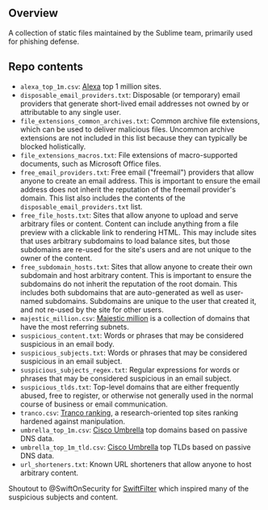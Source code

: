 ## Overview

A collection of static files maintained by the Sublime team, primarily used for phishing defense.

## Repo contents

* `alexa_top_1m.csv`: [Alexa](https://www.alexa.com/topsites) top 1 million sites.
* `disposable_email_providers.txt`: Disposable (or temporary) email providers that generate short-lived email addresses not owned by or attributable to any single user.
* `file_extensions_common_archives.txt`: Common archive file extensions, which can be used to deliver malicious files. Uncommon archive extensions are not included in this list because they can typically be blocked holistically.
* `file_extensions_macros.txt`: File extensions of macro-supported documents, such as Microsoft Office files.
* `free_email_providers.txt`: Free email ("freemail") providers that allow anyone to create an email address. This is important to ensure the email address does not inherit the reputation of the freemail provider's domain. This list also includes the contents of the `disposable_email_providers.txt` list.
* `free_file_hosts.txt`: Sites that allow anyone to upload and serve arbitrary files or content. Content can include anything from a file preview with a clickable link to rendering HTML. This may include sites that uses arbitrary subdomains to load balance sites, but those subdomains are re-used for the site's users and are not unique to the owner of the content.
* `free_subdomain_hosts.txt`: Sites that allow anyone to create their own subdomain and host arbitrary content. This is important to ensure the subdomains do not inherit the reputation of the root domain. This includes both subdomains that are auto-generated as well as user-named subdomains. Subdomains are unique to the user that created it, and not re-used by the site for other users.
* `majestic_million.csv`: [Majestic million](https://majestic.com/reports/majestic-million) is a collection of domains that have the most referring subnets.
* `suspicious_content.txt`: Words or phrases that may be considered suspicious in an email body.
* `suspicious_subjects.txt`: Words or phrases that may be considered suspicious in an email subject.
* `suspicious_subjects_regex.txt`: Regular expressions for words or phrases that may be considered suspicious in an email subject.
* `suspicious_tlds.txt`: Top-level domains that are either frequently abused, free to register, or otherwise not generally used in the normal course of business or email communication.
* `tranco.csv`: [Tranco ranking](https://tranco-list.eu/), a research-oriented top sites ranking hardened against manipulation.
* `umbrella_top_1m.csv`: [Cisco Umbrella](https://umbrella.cisco.com/blog/cisco-umbrella-1-million) top domains based on passive DNS data. 
* `umbrella_top_1m_tld.csv`: [Cisco Umbrella](https://umbrella.cisco.com/blog/cisco-umbrella-1-million) top TLDs based on passive DNS data.
* `url_shorteners.txt`: Known URL shorteners that allow anyone to host arbitrary content.

Shoutout to @SwiftOnSecurity for [SwiftFilter](https://github.com/SwiftOnSecurity/SwiftFilter) which inspired many of the suspicious subjects and content.
